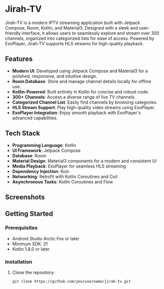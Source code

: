 # Jirah-TV

Jirah-TV is a modern IPTV streaming application built with Jetpack Compose, Room, Kotlin, and Material3. Designed with a sleek and user-friendly interface, it allows users to seamlessly explore and stream over 300 channels, organized into categorized lists for ease of access. Powered by ExoPlayer, Jirah-TV supports HLS streams for high-quality playback.

## Features

- **Modern UI**: Developed using Jetpack Compose and Material3 for a polished, responsive, and intuitive design.
- **Room Database**: Store and manage channel details locally for offline use.
- **Kotlin-Powered**: Built entirely in Kotlin for concise and robust code.
- **300+ Channels**: Access a diverse range of live TV channels.
- **Categorized Channel List**: Easily find channels by browsing categories.
- **HLS Stream Support**: Play high-quality video streams using ExoPlayer.
- **ExoPlayer Integration**: Enjoy smooth playback with ExoPlayer's advanced capabilities.

## Tech Stack

- **Programming Language**: Kotlin
- **UI Framework**: Jetpack Compose
- **Database**: Room
- **Material Design**: Material3 components for a modern and consistent UI
- **Media Playback**: ExoPlayer for seamless HLS streaming
- **Dependency Injection**: Koin
- **Networking**: Retrofit with Kotlin Coroutines and Coil
- **Asynchronous Tasks**: Kotlin Coroutines and Flow

## Screenshots


## Getting Started

### Prerequisites
- Android Studio Arctic Fox or later
- Minimum SDK: 21
- Kotlin 1.8.0 or later

### Installation
1. Clone the repository:
   ```bash
   git clone https://github.com/yourusername/jirah-tv.git
